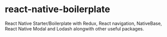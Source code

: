 # react-native-boilerplate
React Native Starter/Boilerplate with Redux, React navigation, NativeBase, React Native Modal and Lodash alongwith other useful packages.
